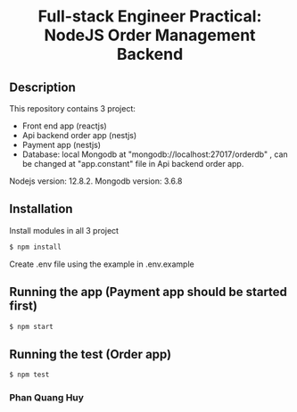 # <p align="center">Full-stack Engineer Practical: NodeJS Order Management Backend</p>

## Description

This repository contains 3 project:
- Front end app (reactjs)
- Api backend order app (nestjs)
- Payment app (nestjs)
- Database: local Mongodb at "mongodb://localhost:27017/orderdb" , can be changed at "app.constant" file in Api backend order app.

Nodejs version: 12.8.2.
Mongodb version: 3.6.8

## Installation
 Install modules in all 3 project
```bash
$ npm install
```
 Create .env file using the example in .env.example

## Running the app (Payment app should be started first)

```bash
$ npm start 
```

## Running the test (Order app)

```bash
$ npm test  
```

### Phan Quang Huy
